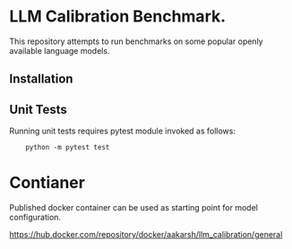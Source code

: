 # LLM Calibration Benchmark.


This repository attempts to run benchmarks on some popular openly available 
language models.

## Installation


## Unit Tests

Running unit tests requires pytest module invoked as follows: 

```
    python -m pytest test
```

# Contianer

Published docker container can be used as starting point for model 
configuration.

https://hub.docker.com/repository/docker/aakarsh/llm_calibration/general



